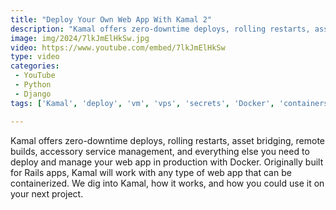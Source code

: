 ```yaml
---
title: "Deploy Your Own Web App With Kamal 2"
description: "Kamal offers zero-downtime deploys, rolling restarts, asset bridging, remote builds, accessory service management, and everything else you need to deploy and manage your web app in production with Docker. Originally built for Rails apps, Kamal will work with any type of web app that can be containerized. We dig into Kamal, how it works, and how you could use it on your next project."
image: img/2024/7lkJmElHkSw.jpg
video: https://www.youtube.com/embed/7lkJmElHkSw
type: video
categories:
 - YouTube
 - Python
 - Django
tags: ['Kamal', 'deploy', 'vm', 'vps', 'secrets', 'Docker', 'containers']

---
```


Kamal offers zero-downtime deploys, rolling restarts, asset bridging, remote builds, accessory service management, and everything else you need to deploy and manage your web app in production with Docker. Originally built for Rails apps, Kamal will work with any type of web app that can be containerized. We dig into Kamal, how it works, and how you could use it on your next project.
